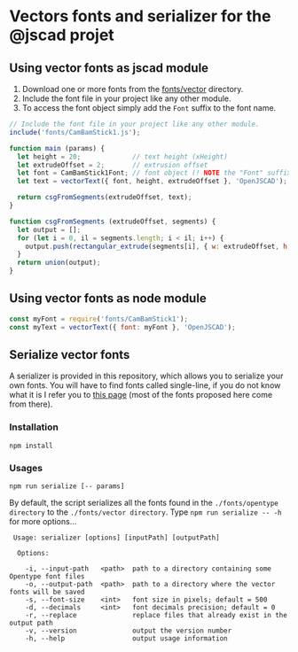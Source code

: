 # Vectors fonts and serializer for the @jscad projet

## Using vector fonts as jscad module

1. Download one or more fonts from the [fonts/vector](fonts/vector) directory.
2. Include the font file in your project like any other module.
3. To access the font object simply add the `Font` suffix to the font name.

```javascript
// Include the font file in your project like any other module.
include('fonts/CamBamStick1.js');

function main (params) {
  let height = 20;             // text height (xHeight)
  let extrudeOffset = 2;       // extrusion offset
  let font = CamBamStick1Font; // font object (! NOTE the "Font" suffix)
  let text = vectorText({ font, height, extrudeOffset }, 'OpenJSCAD');

  return csgFromSegments(extrudeOffset, text);
}

function csgFromSegments (extrudeOffset, segments) {
  let output = [];
  for (let i = 0, il = segments.length; i < il; i++) {
    output.push(rectangular_extrude(segments[i], { w: extrudeOffset, h: 2 }));
  }
  return union(output);
}
```

## Using vector fonts as node module

```javascript
const myFont = require('fonts/CamBamStick1');
const myText = vectorText({ font: myFont }, 'OpenJSCAD');
```

## Serialize vector fonts

A serializer is provided in this repository, which allows you to serialize your own fonts. You will have to find fonts called single-line, if you do not know what it is I refer you to [this page](http://imajeenyus.com/computer/20150110_single_line_fonts/index.shtml) (most of the fonts proposed here come from there).

### Installation
```
npm install
```

### Usages

```
npm run serialize [-- params]
```
By default, the script serializes all the fonts found in the `./fonts/opentype directory` to the `./fonts/vector directory`.
Type `npm run serialize -- -h` for more options...

```
 Usage: serializer [options] [inputPath] [outputPath]

  Options:

    -i, --input-path   <path>  path to a directory containing some Opentype font files
    -o, --output-path  <path>  path to a directory where the vector fonts will be saved
    -s, --font-size    <int>   font size in pixels; default = 500
    -d, --decimals     <int>   font decimals precision; default = 0
    -r, --replace              replace files that already exist in the output path
    -v, --version              output the version number
    -h, --help                 output usage information
```
